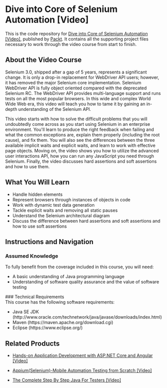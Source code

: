 # Dive into Core of Selenium Automation [Video]
This is the code repository for [Dive into Core of Selenium Automation [Video]](https://www.packtpub.com/web-development/dive-core-selenium-automation-video?utm_source=github&utm_medium=repository&utm_campaign=9781788395663), published by [Packt](https://www.packtpub.com/?utm_source=github). It contains all the supporting project files necessary to work through the video course from start to finish.

## About the Video Course
Selenium 3.0, shipped after a gap of 5 years, represents a significant change. It is only a drop-in replacement for WebDriver API users; however, it has removed the major Selenium core implementation. Selenium WebDriver API is fully object oriented compared with the deprecated Selenium RC. The WebDriver API provides multi-language support and runs tests on all the most popular browsers. In this wide and complex World Wide Web era, this video will teach you how to tame it by gaining an in-depth understanding of the Selenium API.

This video starts with how to solve the difficult problems that you will undoubtedly come across as you start using Selenium in an enterprise environment. You'll learn to produce the right feedback when failing and what the common exceptions are, explain them properly (including the root cause), and fix them. You will also see the differences between the three available implicit waits and explicit waits, and learn to work with effective page objects. Moving on, the video shows you how to utilize the advanced user interactions API, how you can run any JavaScript you need through Selenium. Finally, the video discusses hard assertions and soft assertions and how to use them.

<H2>What You Will Learn</H2>
<DIV class=book-info-will-learn-text>
<UL>
<LI>Handle hidden elements
<LI>Represent browsers through instances of objects in code
<LI>Work with dynamic test data generation
<LI>Tackle explicit waits and removing all static pauses
<LI>Understand the Selenium architectural diagram
<LI>Discuss the difference between hard assertions and soft assertions and how to use soft assertions </LI></UL></DIV>

## Instructions and Navigation
### Assumed Knowledge
To fully benefit from the coverage included in this course, you will need:<br/><ul>
<li> A basic understanding of Java programming language 
<li> Understanding of software quality assurance and the value of software testing</ul>
### Technical Requirements<br>
This course has the following software requirements:<br/><ul>
<li>Java SE JDK (http://www.oracle.com/technetwork/java/javase/downloads/index.html)
<li>Maven (https://maven.apache.org/download.cgi)
<li>Eclipse (https://www.eclipse.org/)
</ul>

## Related Products
* [Hands-on Application Development with ASP.NET Core and Angular [Video]](https://www.packtpub.com/web-development/hands-application-development-aspnet-core-and-angular-video?utm_source=github&utm_medium=repository&utm_campaign=9781788290449)

* [Appium(Selenium)-Mobile Automation Testing from Scratch [Video]](https://www.packtpub.com/web-development/hands-application-development-aspnet-core-and-angular-video?utm_source=github&utm_medium=repository&utm_campaign=9781788290449)

* [The Complete Step By Step Java For Testers [Video]](https://www.packtpub.com/web-development/hands-application-development-aspnet-core-and-angular-video?utm_source=github&utm_medium=repository&utm_campaign=9781788290449)


